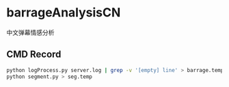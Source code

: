 # barrageAnalysisCN
中文弹幕情感分析

## CMD Record
```sh
python logProcess.py server.log | grep -v '[empty] line' > barrage.temp
python segment.py > seg.temp
```
